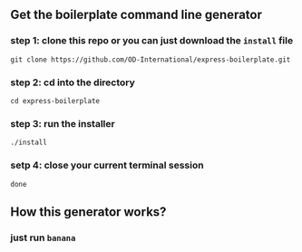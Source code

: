 ## Get the boilerplate command line generator

### step 1: clone this repo or you can just download the `install` file
`git clone https://github.com/OD-International/express-boilerplate.git`

### step 2: cd into the directory
`cd express-boilerplate`

### step 3: run the installer
`./install`

### setp 4: close your current terminal session
`done`

## How this generator works?

### just run `banana`
